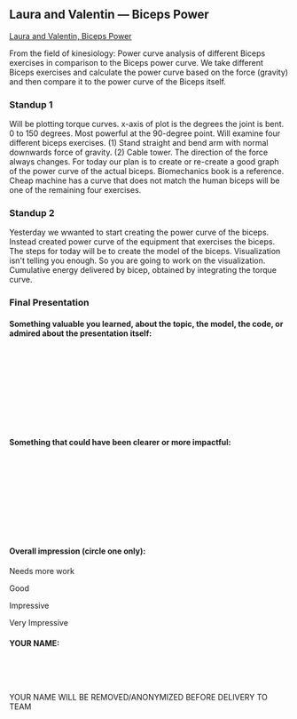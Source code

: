 ## Laura and Valentin &mdash; Biceps Power

[Laura and Valentin, Biceps Power](./gaby_andy/tennis_topspin.md)

From the field of kinesiology: Power curve analysis of different Biceps exercises in comparison to the Biceps power curve. We take different Biceps exercises and calculate the power curve based on the force (gravity) and then compare it to the power curve of the Biceps itself.

### Standup 1

Will be plotting torque curves. x-axis of plot is the degrees the joint is bent. 0 to 150 degrees. Most powerful at the 90-degree point. Will examine four different biceps exercises. (1) Stand straight and bend arm with normal downwards force of gravity. (2) Cable tower. The direction of the force always changes. For today our plan is to create or re-create a good graph of the power curve of the actual biceps. Biomechanics book is a reference. Cheap machine has a curve that does not match the human biceps will be one of the remaining four exercises.

### Standup 2

Yesterday we wwanted to start creating the power curve of the biceps. Instead created power curve of the equipment that exercises the biceps. The steps for today will be to create the model of the biceps. Visualization isn't telling you enough. So you are going to work on the visualization. Cumulative energy delivered by bicep, obtained by integrating the torque curve.

### Final Presentation

#### Something  valuable you learned, about the topic, the model, the code, or admired about the presentation itself:

&nbsp;

&nbsp;

&nbsp;

&nbsp;

&nbsp;

#### Something that could have been clearer or more impactful:

&nbsp;

&nbsp;

&nbsp;

&nbsp;

&nbsp;

#### Overall impression (circle one only):

Needs more work

Good

Impressive

Very Impressive

#### YOUR NAME:

&nbsp;

&nbsp;

YOUR NAME WILL BE REMOVED/ANONYMIZED BEFORE DELIVERY TO TEAM